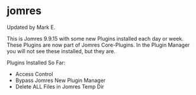 # jomres

Updated by Mark E.

This is Jomres 9.9.15 with some new Plugins installed each day or week.
These Plugins are now part of Jomres Core-Plugins. In the Plugin Manager you will not see these installed, but they are.

Plugins Installed So Far:
- Access Control
- Bypass Jomres New Plugin Manager
- Delete ALL Files in Jomres Temp Dir







